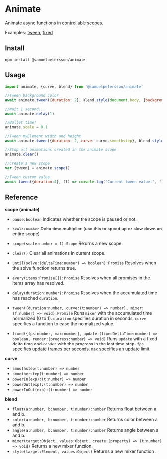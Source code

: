 # Animate

Animate async functions in controllable scopes. 

Examples: [tween](https://samuelpetersson.github.io/animate/examples/tween.html), [fixed](https://samuelpetersson.github.io/animate/examples/fixed.html)


## Install

`npm install @samuelpetersson/animate`

## Usage

```javascript
import animate, {curve, blend} from '@samuelpetersson/animate'

//Tween background color
await animate.tween({duration: 2}, blend.style(document.body, {backgroundColor:'#FF0099'}))

//Wait 1 second...
await animate.delay(1)

//Bullet time!
animate.scale = 0.1

//Tween myElement width and height
await animate.tween({duration: 2, curve: curve.smoothstep}, blend.style(myElement, {width:'100%', height:'400px'}))

//Stop all animations created in the animate scope
animate.clear()

//Create a new scope
var {tween} = animate.scope()

//Tween custom value
await tween({duration:4}, (f) => console.log('Current tween value:', f))
```

## Reference

**scope (animate)**

- `pause:boolean` Indicates whether the scope is paused or not.

- `scale:number` Delta time multiplier. (use this to speed up or slow down an entire scope)

- `scope(scale:number = 1):Scope` Returns a new scope.	

- `clear()` Clear all animations in current scope.

- `until(solve:(deltaTime:number) => boolean):Promise` Resolves when the solve function returns true. 

- `every(items:Promise[]):Promise` Resolves when all promises in the items array has resolved. 

- `delay(duration:number):Promise` Resolves when the accumulated time has reached `duration`.

- `tween({duration:number, curve:(t:number) => number}, mixer:(f:number) => void):Promise` Runs `mixer` with the accumulated time normalized (0 to 1). `duration` specifies duration in seconds. `curve` specifies a function to ease the normalized value.

- `fixed({fps:number, max:number}, update:(fixedDeltaTime:number) => boolean, render:(progress:number) => void)` Runs `update` with a fixed delta time and `render` with the progress in the last time step. `fps` specifies update frames per seconds. `max` specifies an update limit.


**curve**

- `smoothstep(t:number) => number`
- `smootherstep(t:number) => number`
- `powerIn(exp):(t:number) => number`
- `powerOut(exp):(t:number) => number`
- `powerInOut(exp):(t:number) => number`


**blend**

- `float(a:number, b:number, t:number):number` Returns float between a and b.
- `color(a:number, b:number, t:number):number` Returns color between a and b.
- `angle(a:number, b:number, t:number):number` Returns angle between a and b.
- `mixer(target:Object, values:Object, create:(property) => (t:number) => void)` Returns a new mixer function.
- `style(target:Element, values:Object)` Returns a new mixer function .